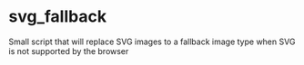 svg_fallback
============

Small script that will replace SVG images to a fallback image type when SVG is not supported by the browser
